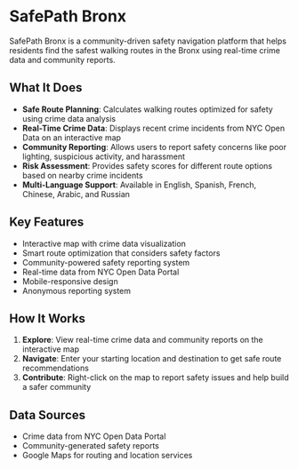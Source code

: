 # SafePath Bronx

SafePath Bronx is a community-driven safety navigation platform that helps residents find the safest walking routes in the Bronx using real-time crime data and community reports.

## What It Does

- **Safe Route Planning**: Calculates walking routes optimized for safety using crime data analysis
- **Real-Time Crime Data**: Displays recent crime incidents from NYC Open Data on an interactive map
- **Community Reporting**: Allows users to report safety concerns like poor lighting, suspicious activity, and harassment
- **Risk Assessment**: Provides safety scores for different route options based on nearby crime incidents
- **Multi-Language Support**: Available in English, Spanish, French, Chinese, Arabic, and Russian

## Key Features

- Interactive map with crime data visualization
- Smart route optimization that considers safety factors
- Community-powered safety reporting system
- Real-time data from NYC Open Data Portal
- Mobile-responsive design
- Anonymous reporting system

## How It Works

1. **Explore**: View real-time crime data and community reports on the interactive map
2. **Navigate**: Enter your starting location and destination to get safe route recommendations
3. **Contribute**: Right-click on the map to report safety issues and help build a safer community

## Data Sources

- Crime data from NYC Open Data Portal
- Community-generated safety reports
- Google Maps for routing and location services
